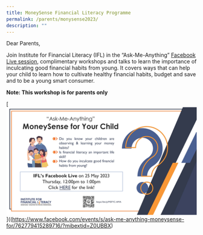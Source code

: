 ```yaml
---
title: MoneySense Financial Literacy Programme
permalink: /parents/monysense2023/
description: ""
---
```

Dear Parents,

Join Institute for Financial Literacy (IFL) in the “Ask-Me-Anything” [Facebook Live session](https://www.facebook.com/events/s/ask-me-anything-moneysense-for/762779415289716/?mibextid=Z0UBBX), complimentary workshops and talks to learn the importance of inculcating good financial habits from young. It covers ways that can help your child to learn how to cultivate healthy financial habits, budget and save and to be a young smart consumer. 

**Note: This workshop is for parents only**

[![](/images/Parents/ms%20workshops%20and%20talks%20june%202023.jpg)]((https://www.facebook.com/events/s/ask-me-anything-moneysense-for/762779415289716/?mibextid=Z0UBBX)